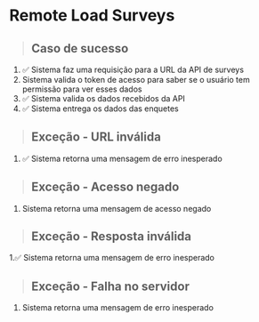 # Remote Load Surveys

> ## Caso de sucesso
1. ✅ Sistema faz uma requisição para a URL da API de surveys
2. Sistema valida o token de acesso para saber se o usuário tem permissão para ver esses dados
3. ✅ Sistema valida os dados recebidos da API
4. ✅ Sistema entrega os dados das enquetes

> ## Exceção - URL inválida
1. ✅ Sistema retorna uma mensagem de erro inesperado

> ## Exceção - Acesso negado
1. Sistema retorna uma mensagem de acesso negado

> ## Exceção - Resposta inválida
1.✅ Sistema retorna uma mensagem de erro inesperado

> ## Exceção - Falha no servidor
1. Sistema retorna uma mensagem de erro inesperado